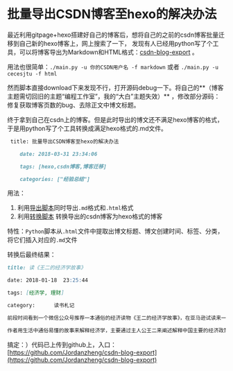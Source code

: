 # 批量导出CSDN博客至hexo的解决办法


最近利用gitpage+hexo搭建好自己的博客后，想将自己的之前的csdn博客批量迁移到自己新的hexo博客上，网上搜索了一下， 发现有人已经用python写了个工具，可以将博客导出为Markdown和HTML格式：[csdn-blog-export](https://github.com/gaocegege/csdn-blog-export)  。 

用法也很简单：`./main.py -u 你的CSDN用户名 -f markdown` 或者 `./main.py -u cecesjtu -f html`   

 然而脚本直接download下来发现不行，打开源码debug一下。将自己的**（博客主题需切回旧的主题“编程工作室”，我的“大白”主题失效）**  ，修改部分源码：修复获取博客页数的bug、去除正文中博文标题。 

终于拿到自己在csdn上的博客。但是此时导出的博文还不满足hexo博客的格式，于是用python写了个工具转换成满足hexo格式的.md文件。 

```markdown
 title: 批量导出CSDN博客至hexo的解决办法 

	date: 2018-03-31 23:34:06 

	tags: [hexo,csdn博客,博客迁移] 

	categories: ["经验总结"]

```



用法： 

1. 利用[导出脚本](https://github.com/Jordanzheng/csdn-blog-export/blob/master/main.py)同时导出`.md`格式和`.html`格式  
2. 利用[转换脚本](https://github.com/Jordanzheng/csdn-blog-export/blob/master/md2hexo.py) 转换导出的csdn博客为hexo格式的博客

特性：`Python`脚本从`.html`文件中提取出博文标题、博文创建时间、标签、分类，将它们插入对应的`.md`文件

转换后最终结果： 

``` markdown
title: 读《王二的经济学故事》

date: 2018-01-18  23:25:44

tags: [经济学, 理财]

category:      读书札记

前段时间看到一个微信公众号推荐一本通俗的经济读物《王二的经济学故事》，在亚马逊试读来一下，觉得很有趣，便从亚马逊下单买了kindle电子版。  

作者用生活中通俗易懂的故事来解释经济学，主要通过主人公王二来阐述解释中国主要的经济政策和经济活动。该书读起来一点也不晦涩难懂，十分有趣，读完后对中国一些常见的经济现象有一定的思考启发。

```

搞定：）代码已上传到github上，入口：[https://github.com/Jordanzheng/csdn-blog-export](https://github.com/Jordanzheng/csdn-blog-export)  






